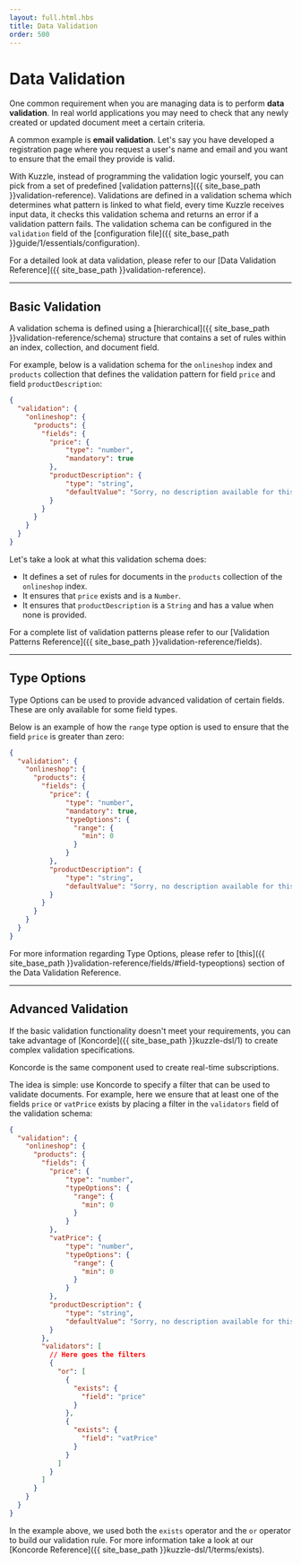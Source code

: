 ```yaml
---
layout: full.html.hbs
title: Data Validation
order: 500
---
```


# Data Validation

One common requirement when you are managing data is to perform **data validation**. In real world applications you may need to check that any newly created or updated document meet a certain criteria.

A common example is **email validation**. Let's say you have developed a registration page where you request a user's name and email and you want to ensure that the email they provide is valid.

With Kuzzle, instead of programming the validation logic yourself, you can pick from a set of predefined [validation patterns]({{ site_base_path }}validation-reference). Validations are defined in a validation schema which determines what pattern is linked to what field, every time Kuzzle receives input data, it checks this validation schema and returns an error if a validation pattern fails. The validation schema can be configured in the `validation` field of the [configuration file]({{ site_base_path }}guide/1/essentials/configuration).

For a detailed look at data validation, please refer to our [Data Validation Reference]({{ site_base_path }}validation-reference).

---

## Basic Validation

A validation schema is defined using a [hierarchical]({{ site_base_path }}validation-reference/schema) structure that contains a set of rules within an index, collection, and document field.

For example, below is a validation schema for the `onlineshop` index  and `products` collection that defines the validation pattern for field `price` and field `productDescription`:

```json
{
  "validation": {
    "onlineshop": {
      "products": {
        "fields": {
          "price": {
              "type": "number",
              "mandatory": true
          },
          "productDescription": {
              "type": "string",
              "defaultValue": "Sorry, no description available for this product."
          }
        }
      }
    }
  }
}
```

Let's take a look at what this validation schema does:

* It defines a set of rules for documents in the `products` collection of the `onlineshop` index.
* It ensures that `price` exists and is a `Number`.
* It ensures that `productDescription` is a `String` and has a value when none is provided.

For a complete list of validation patterns please refer to our [Validation Patterns Reference]({{ site_base_path }}validation-reference/fields).

---

## Type Options

Type Options can be used to provide advanced validation of certain fields. These are only available for some field types.

Below is an example of how the `range` type option is used to ensure that the field `price` is greater than zero:

```json
{
  "validation": {
    "onlineshop": {
      "products": {
        "fields": {
          "price": {
              "type": "number",
              "mandatory": true,
              "typeOptions": {
                "range": {
                  "min": 0
                }
              }
          },
          "productDescription": {
              "type": "string",
              "defaultValue": "Sorry, no description available for this product."
          }
        }
      }
    }
  }
}
```

 For more information regarding Type Options, please refer to [this]({{ site_base_path }}validation-reference/fields/#field-typeoptions) section of the Data Validation Reference.


---

## Advanced Validation

If the basic validation functionality doesn't meet your requirements, you can take advantage of [Koncorde]({{ site_base_path }}kuzzle-dsl/1) to create complex validation specifications. 

<div class="alert alert-info">
Koncorde is the same component used to create real-time subscriptions.
</div>

The idea is simple: use Koncorde to specify a filter that can be used to validate documents. For example, here we ensure that at least one of the fields `price` or `vatPrice` exists by placing a filter in the `validators` field of the validation schema:

```json
{
  "validation": {
    "onlineshop": {
      "products": {
        "fields": {
          "price": {
              "type": "number",
              "typeOptions": {
                "range": {
                  "min": 0
                }
              }
          },
          "vatPrice": {
              "type": "number",
              "typeOptions": {
                "range": {
                  "min": 0
                }
              }
          },
          "productDescription": {
              "type": "string",
              "defaultValue": "Sorry, no description available for this product."
          }
        },
        "validators": [
          // Here goes the filters
          {
            "or": [
              {
                "exists": {
                  "field": "price"
                }
              },
              {
                "exists": {
                  "field": "vatPrice"
                }
              }
            ]
          }
        ]
      }
    }
  }
}
```

In the example above, we used both the `exists` operator and the `or` operator to build our validation rule. For more information take a look at our [Koncorde Reference]({{ site_base_path }}kuzzle-dsl/1/terms/exists).

